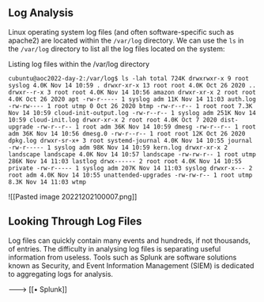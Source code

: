 ## Log Analysis

Linux operating system log files (and often software-specific such as apache2) are located within the `/var/log` directory. We can use the `ls` in the `/var/log` directory to list all the log files located on the system:

Listing log files within the /var/log directory

```shell-session
cubuntu@aoc2022-day-2:/var/log$ ls -lah total 724K drwxrwxr-x 9 root syslog 4.0K Nov 14 10:59 . drwxr-xr-x 13 root root 4.0K Oct 26 2020 .. drwxr--r-x 3 root root 4.0K Nov 14 10:56 amazon drwxr-xr-x 2 root root 4.0K Oct 26 2020 apt -rw-r----- 1 syslog adm 11K Nov 14 11:03 auth.log -rw-rw---- 1 root utmp 0 Oct 26 2020 btmp -rw-r--r-- 1 root root 7.3K Nov 14 10:59 cloud-init-output.log -rw-r--r-- 1 syslog adm 251K Nov 14 10:59 cloud-init.log drwxr-xr-x 2 root root 4.0K Oct 7 2020 dist-upgrade -rw-r--r-- 1 root adm 36K Nov 14 10:59 dmesg -rw-r--r-- 1 root adm 36K Nov 14 10:56 dmesg.0 -rw-r--r-- 1 root root 12K Oct 26 2020 dpkg.log drwxr-sr-x+ 3 root systemd-journal 4.0K Nov 14 10:55 journal -rw-r----- 1 syslog adm 98K Nov 14 10:59 kern.log drwxr-xr-x 2 landscape landscape 4.0K Nov 14 10:57 landscape -rw-rw-r-- 1 root utmp 286K Nov 14 11:03 lastlog drwx------ 2 root root 4.0K Nov 14 10:55 private -rw-r----- 1 syslog adm 207K Nov 14 11:03 syslog drwxr-x--- 2 root adm 4.0K Nov 14 10:55 unattended-upgrades -rw-rw-r-- 1 root utmp 8.3K Nov 14 11:03 wtmp
```

![[Pasted image 20221202100007.png]]

## Looking Through Log Files

Log files can quickly contain many events and hundreds, if not thousands, of entries. The difficulty in analysing log files is separating useful information from useless. Tools such as Splunk are software solutions known as Security, and Event Information Management (SIEM) is dedicated to aggregating logs for analysis.

---> [[• Splunk]]
